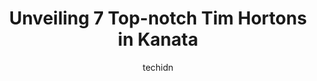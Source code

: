 ---
layout: ampstory
image: https://i0.wp.com/www.auto.or.id/wp-content/uploads/2023/06/tim-hortons-0-kanata-1686326047.jpeg?resize=640,853
author: techidn
featured: false
description: Kanata, Ontario, Canada is a haven for Tim Hortons enthusiasts, boasting an impressive array of 7 top-notch establishments. Whether youre a seasoned connoisseur or simply curious to explore
title: Unveiling 7 Top-notch Tim Hortons in Kanata
cover:
   title: Unveiling 7 Top-notch Tim Hortons in Kanata
   subtitle: AUTO.OR.ID
   background: https://www.auto.or.id/wp-content/uploads/2023/06/tim-hortons-0-kanata-1686326047.jpeg

pages: 
 - layout: thirds
   top: <h1>#1 Tim Hortons</h1>
   bottom: "<p>One of the best Tim Hortons restaurants in Ottawa. Its very well maintained and clean. A great place to grab a quick coffee, breakfast or snack.Both the dine-in area a</p>"
   background: https://www.auto.or.id/wp-content/uploads/2023/06/tim-hortons-1-kanata-1686326048.jpeg
   backgroundblur: true
 - layout: thirds
   top: <h1>#2 Tim Hortons</h1>
   bottom: "<p>4060 Carling Ave, Kanata, ON K2K 1Y1, Canada</p>"
   background: https://www.auto.or.id/wp-content/uploads/2023/06/tim-hortons-2-kanata-1686326049.jpeg
   cta:
      link: https://www.auto.or.id/unveiling-7-top-notch-tim-hortons-in-kanata/
      text: Unveiling 7 Top-notch Tim Hortons in Kanata
 - layout: thirds
   top: <h1>#3 Tim Hortons</h1>
   bottom: "<p>1150 Carp Rd, Stittsville, ON K2S 1B9, Canada</p>"
   background: https://images.unsplash.com/photo-1563059999-9bcd13ce672d?ixlib=rb-4.0.3&ixid=MnwxMjA3fDB8MHxwaG90by1wYWdlfHx8fGVufDB8fHx8&auto=format&fit=crop&w=640&h=853&q=80
   cta:
      link: https://www.auto.or.id/unveiling-7-top-notch-tim-hortons-in-kanata/
      text: Unveiling 7 Top-notch Tim Hortons in Kanata
 - layout: thirds
   top: <h1>#4 Tim Hortons</h1>
   bottom: "<p>1259 Stittsville Main St, Stittsville, ON K2S 2E4, Canada</p>"
   background: https://images.unsplash.com/photo-1639928192091-52a0f057a03a?ixlib=rb-4.0.3&ixid=MnwxMjA3fDB8MHxwaG90by1wYWdlfHx8fGVufDB8fHx8&auto=format&fit=crop&w=640&h=853&q=80
   cta:
      link: https://www.auto.or.id/unveiling-7-top-notch-tim-hortons-in-kanata/
      text: Unveiling 7 Top-notch Tim Hortons in Kanata
 - layout: thirds
   top: <h1>#5 Tim Hortons</h1>
   bottom: "<p>401 Hazeldean Rd, Ottawa, ON K2T 1T8, Canada</p>"
   background: https://images.unsplash.com/photo-1577696467903-bee9f5ee9fe9?ixlib=rb-4.0.3&ixid=MnwxMjA3fDB8MHxwaG90by1wYWdlfHx8fGVufDB8fHx8&auto=format&fit=crop&w=640&h=853&q=80
   cta:
      link: https://www.auto.or.id/unveiling-7-top-notch-tim-hortons-in-kanata/
      text: Unveiling 7 Top-notch Tim Hortons in Kanata
 - layout: thirds
   top: <h1>#6 Tim Hortons</h1>
   bottom: "<p>501 Terry Fox Dr, Kanata, ON K2T 1E8, Canada</p>"
   background: https://images.unsplash.com/photo-1621615645943-6948d5288720?ixlib=rb-4.0.3&ixid=MnwxMjA3fDB8MHxwaG90by1wYWdlfHx8fGVufDB8fHx8&auto=format&fit=crop&w=640&h=853&q=80
   cta:
      link: https://www.auto.or.id/unveiling-7-top-notch-tim-hortons-in-kanata/
      text: Unveiling 7 Top-notch Tim Hortons in Kanata
 - layout: thirds
   top: <h1>#7 Tim Hortons</h1>
   bottom: "<p>44 Edgewater St, Kanata, ON K2L 1V8, Canada</p>"
   background: https://images.unsplash.com/photo-1618157176697-1bdb104f2896?ixlib=rb-4.0.3&ixid=MnwxMjA3fDB8MHxwaG90by1wYWdlfHx8fGVufDB8fHx8&auto=format&fit=crop&w=640&h=853&q=80
   cta:
      link: https://www.auto.or.id/unveiling-7-top-notch-tim-hortons-in-kanata/
      text: Unveiling 7 Top-notch Tim Hortons in Kanata
 - layout: thirds
   middle: Continue reading...
   background: https://images.unsplash.com/photo-1630381933629-1ea495aab22d?ixlib=rb-4.0.3&ixid=MnwxMjA3fDB8MHxwaG90by1wYWdlfHx8fGVufDB8fHx8&auto=format&fit=crop&w=640&h=853&q=80
   cta:
      link: https://www.auto.or.id/unveiling-7-top-notch-tim-hortons-in-kanata/
      text: Unveiling 7 Top-notch Tim Hortons in Kanata

---